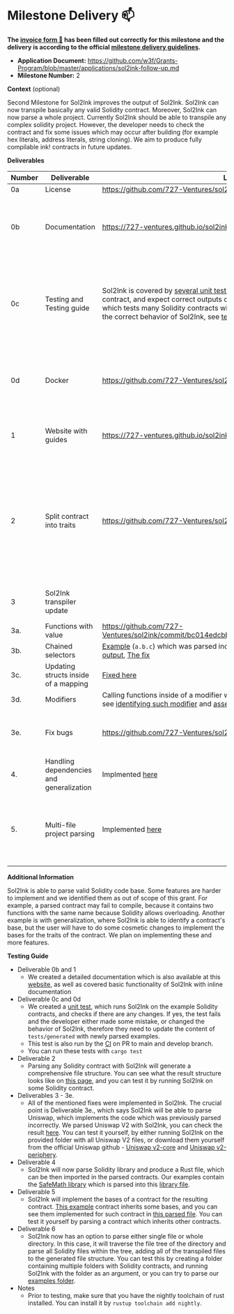 # Milestone Delivery :mailbox:

**The [invoice form :pencil:](https://docs.google.com/forms/d/e/1FAIpQLSfmNYaoCgrxyhzgoKQ0ynQvnNRoTmgApz9NrMp-hd8mhIiO0A/viewform) has been filled out correctly for this milestone and the delivery is according to the official [milestone delivery guidelines](https://github.com/w3f/Grants-Program/blob/master/docs/milestone-deliverables-guidelines.md).**

* **Application Document:** https://github.com/w3f/Grants-Program/blob/master/applications/sol2ink-follow-up.md
* **Milestone Number:** 2

**Context** (optional)

Second Milestone for Sol2Ink improves the output of Sol2Ink. Sol2Ink can now transpile basically any valid Solidity contract. Moreover, Sol2Ink can now parse a whole project. Currently Sol2Ink should be able to transpile any complex solidity project. However, the developer needs to check the contract and fix some issues which may occur after building (for example hex literals, address literals, string cloning). We aim to produce fully compilable ink! contracts in future updates. 

**Deliverables**

| Number | Deliverable | Link | Notes |
| ------------- | ------------- | ------------- |------------- |
| 0a | License | https://github.com/727-Ventures/sol2ink/blob/main/LICENSE | MIT License |
| 0b | Documentation | https://727-ventures.github.io/sol2ink/ | Code is documented with inline docs. Detailed documentation is provided as well. |
| 0c | Testing and Testing guide | Sol2Ink is covered by [several unit tests](https://github.com/727-Ventures/sol2ink/blob/main/src/parser.rs#L1680), which run the parser on an input contract, and expect correct outputs of the parser, and one integration test, which tests many Solidity contracts with different features, therefore ensuring the correct behavior of Sol2Ink, see [test folder](https://github.com/727-Ventures/sol2ink/tree/main/tests) and [examples](https://github.com/727-Ventures/sol2ink/tree/main/examples) which we test. | Added unit tests which test if new changes to the application change the output. Testing guide is provided with the delivery. |
| 0d | Docker | https://github.com/727-Ventures/sol2ink/blob/main/.github/workflows/ci.yml | We added a docker file which runs the tests on PR to main and develop branches. |
| 1 | Website with guides	 | https://727-ventures.github.io/sol2ink/ | Website was updated to describe how Sol2Ink works after updates. |
| 2 | Split contract into traits	 | https://github.com/727-Ventures/sol2ink/blob/main/src/main.rs#L129 | Parsing a contract or a folder will now produce a comprehensive file structure and contract will be divided into trait definition, implementation of the trait and a contract definition |
| 3 | Sol2Ink transpiler update |  | Sol2Ink is now able to parse any valid Solidity code |
| 3a. | Functions with value | https://github.com/727-Ventures/sol2ink/commit/bc014edcbb738a66c0bbbe2e063d5c93d9df75b4 | Fixed |
| 3b. | Chained selectors | [Example](https://github.com/727-Ventures/sol2ink/blob/main/uniwap_v2/solidity/core/UniswapV2Pair.sol#L79) (`a.b.c`) which was parsed incorrectly in the previous version, [new output](https://github.com/727-Ventures/sol2ink/blob/main/uniwap_v2/generated/src/impls/uniswap_v_2_pair.rs#L363), [The fix](https://github.com/727-Ventures/sol2ink/blob/main/src/assembler.rs#L1427) | Fixed |
| 3c. | Updating structs inside of a mapping | [Fixed here](https://github.com/727-Ventures/sol2ink/commit/7bb959e4eabd5f9a922a26424e864dbf06036cff) | Fixed |
| 3d. | Modifiers | Calling functions inside of a modifier will now be parsed without the modifier, see [identifying such modifier](https://github.com/727-Ventures/sol2ink/blob/main/src/parser.rs#L723) and [assembling it](https://github.com/727-Ventures/sol2ink/blob/main/src/assembler.rs#L805) | Fixed |
| 3e. | Fix bugs | https://github.com/727-Ventures/sol2ink/tree/main/uniwap_v2 | Here is the code of Uniswap V2 parsed by Sol2Ink |
| 4. | Handling dependencies and generalization | Implmented [here](https://github.com/727-Ventures/sol2ink/pull/19) | Sol2Ink can parse base of a contract |
| 5. | Multi-file project parsing | Implemented [here](https://github.com/727-Ventures/sol2ink/blob/6533e9eaad2307f50c82f3e1fc0f9c1f9e619819/src/main.rs#L134) | Sol2Ink can parse whole directories and creates a project-like structure based on the files parsed. |

**Additional Information**

Sol2Ink is able to parse valid Solidity code base. Some features are harder to implement and we identified them as out of scope of this grant. For example, a parsed contract may fail to compile, because it contains two functions with the same name because Solidity allows overloading. Another example is with generalization, where Sol2Ink is able to identify a contract's base, but the user will have to do some cosmetic changes to implement the bases for the traits of the contract. We plan on implementing these and more features.

**Testing Guide**

- Deliverable 0b and 1
   - We created a detailed documentation which is also available at this [website](https://727-ventures.github.io/sol2ink/), as well as covered basic functionality of Sol2Ink with inline documentation
- Deliverable 0c and 0d
   - We created a [unit test](https://github.com/727-Ventures/sol2ink/tree/main/tests), which runs Sol2Ink on the example Solidity contracts, and checks if there are any changes. If yes, the test fails and the developer either made some mistake, or changed the behavior of Sol2Ink, therefore they need to update the content of `tests/generated` with newly parsed examples.
   - This test is also run by the [CI](https://github.com/727-Ventures/sol2ink/blob/main/.github/workflows/ci.yml) on PR to main and develop branch.
   - You can run these tests with `cargo test`
- Deliverable 2
  - Parsing any Solidity contract with Sol2Ink will generate a comprehensive file structure. You can see what the result structure looks like on [this page](https://727-ventures.github.io/sol2ink/capabilities), and you can test it by running Sol2Ink on some Solidity contract.
- Deliverables 3 - 3e.
  - All of the mentioned fixes were implemented in Sol2Ink. The crucial point is Deliverable 3e., which says Sol2Ink will be able to parse Uniswap, which implements the code which was previously parsed incorrectly. We parsed Uniswap V2 with Sol2Ink, you can check the result [here](https://github.com/727-Ventures/sol2ink/tree/main/uniwap_v2). You can test it yourself, by either running Sol2Ink on the provided folder with all Uniswap V2 files, or download them yourself from the official Uniswap github - [Uniswap v2-core](https://github.com/Uniswap/v2-core) and [Uniswap v2-periphery](https://github.com/Uniswap/v2-periphery).
- Deliverable 4
  - Sol2Ink will now parse Solidity library and produce a Rust file, which can be then imported in the parsed contracts. Our examples contain the [SafeMath library](https://github.com/727-Ventures/sol2ink/blob/main/examples/SafeMath.sol) which is parsed into this [library file](https://github.com/727-Ventures/sol2ink/blob/main/tests/generated/src/libs/safe_math.rs).
- Deliverable 5
  - Sol2Ink will implement the bases of a contract for the resulting contract. [This example](https://github.com/727-Ventures/sol2ink/blob/main/examples/ERC20.sol) contract inherits some bases, and you can see them implemented for such contract in [this parsed file](https://github.com/727-Ventures/sol2ink/blob/main/tests/generated/contracts/erc_20/lib.rs). You can test it yourself by parsing a contract which inherits other contracts.
- Deliverable 6
  - Sol2Ink now has an option to parse either single file or whole directory. In this case, it will traverse the file tree of the directory and parse all Solidity files within the tree, adding all of the transpiled files to the generated file structure. You can test this by creating a folder containing multiple folders with Solidity contracts, and running Sol2Ink with the folder as an argument, or you can try to parse our [examples folder](https://github.com/727-Ventures/sol2ink/tree/main/examples).
- Notes
  - Prior to testing, make sure that you have the nightly toolchain of rust installed. You can install it by `rustup toolchain add nightly`.

